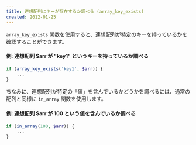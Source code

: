 ```yaml
---
title: 連想配列にキーが存在するか調べる (array_key_exists)
created: 2012-01-25
---
```


`array_key_exists` 関数を使用すると、連想配列が特定のキーを持っているかを確認することができます。

#### 例: 連想配列 $arr が "key1" というキーを持っているか調べる

~~~ php
if (array_key_exists('key1', $arr)) {
    ...
}
~~~

ちなみに、連想配列が特定の「値」を含んでいるかどうかを調べるには、通常の配列と同様に `in_array` 関数を使用します。

#### 例: 連想配列 $arr が 100 という値を含んでいるか調べる

~~~ php
if (in_array(100, $arr)) {
    ...
}
~~~

